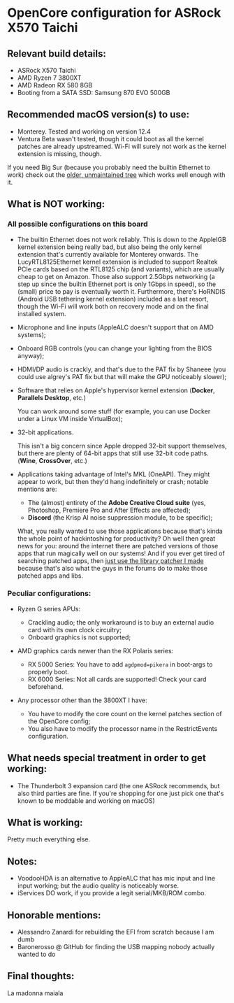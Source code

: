 # OpenCore configuration for ASRock X570 Taichi

## Relevant build details:

- ASRock X570 Taichi
- AMD Ryzen 7 3800XT
- AMD Radeon RX 580 8GB
- Booting from a SATA SSD: Samsung 870 EVO 500GB

## Recommended macOS version(s) to use:

- Monterey.
  Tested and working on version 12.4
- Ventura Beta wasn't tested, though it could boot as all the kernel patches are already upstreamed. Wi-Fi will surely not work as the kernel extension is missing, though.

If you need Big Sur (because you probably need the builtin Ethernet to work) check out the [older, unmaintained tree](https://github.com/NyaomiDEV/opencore-x570-taichi/tree/big_sur) which works well enough with it.

## What is NOT working:

### All possible configurations on this board

- The builtin Ethernet does not work reliably. This is down to the AppleIGB kernel extension being really bad, but also being the only kernel extension that's currently available for Monterey onwards.
  The LucyRTL8125Ethernet kernel extension is included to support Realtek PCIe cards based on the RTL8125 chip (and variants), which are usually cheap to get on Amazon. Those also support 2.5Gbps networking (a step up since the builtin Ethernet port is only 1Gbps in speed), so the (small) price to pay is eventually worth it.
  Furthermore, there's HoRNDIS (Android USB tethering kernel extension) included as a last resort, though the Wi-Fi will work both on recovery mode and on the final installed system.

- Microphone and line inputs (AppleALC doesn't support that on AMD systems);

- Onboard RGB controls (you can change your lighting from the BIOS anyway);

- HDMI/DP audio is crackly, and that's due to the PAT fix by Shaneee (you could use algrey's PAT fix but that will make the GPU noticeably slower);

- Software that relies on Apple's hypervisor kernel extension (**Docker**, **Parallels Desktop**, etc.)
  
  You can work around some stuff (for example, you can use Docker under a Linux VM inside VirtualBox);

- 32-bit applications.
  
  This isn't a big concern since Apple dropped 32-bit support themselves, but there are plenty of 64-bit apps that still use 32-bit code paths.
  (**Wine**, **CrossOver**, etc.)

- Applications taking advantage of Intel's MKL (OneAPI).
  They might appear to work, but then they'd hang indefinitely or crash; notable mentions are:
  
  - The (almost) entirety of the **Adobe Creative Cloud suite** (yes, Photoshop, Premiere Pro and After Effects are affected);
  - **Discord** (the Krisp AI noise suppression module, to be specific);
  
  What, you really wanted to use those applications because that's kinda the whole point of hackintoshing for productivity?
  Oh well then great news for you: around the internet there are patched versions of those apps that run magically well on our systems!
  And if you ever get tired of searching patched apps, then [just use the library patcher I made](https://github.com/NyaomiDEV/AMDFriend)
  because that's also what the guys in the forums do to make those patched apps and libs.

### Peculiar configurations:

- Ryzen G series APUs:
  
  - Crackling audio; the only workaround is to buy an external audio card with its own clock circuitry;
  - Onboard graphics is not supported;

- AMD graphics cards newer than the RX Polaris series:
  
  - RX 5000 Series: You have to add `agdpmod=pikera` in boot-args to properly boot.
  - RX 6000 Series: Not all cards are supported! Check your card beforehand.

- Any processor other than the 3800XT I have:
  
  - You have to modify the core count on the kernel patches section of the OpenCore config;
  - You also have to modify the processor name in the RestrictEvents configuration.

## What needs special treatment in order to get working:

- The Thunderbolt 3 expansion card
  (the one ASRock recommends, but also third parties are fine.
  If you're shopping for one just pick one that's known to be moddable and working on macOS)

## What is working:

Pretty much everything else.

## Notes:

- VoodooHDA is an alternative to AppleALC that has mic input and line input working; but the audio quality is noticeably worse.
- iServices DO work, if you provide a legit serial/MKB/ROM combo.

## Honorable mentions:

- Alessandro Zanardi for rebuilding the EFI from scratch because I am dumb
- Baronerosso @ GitHub for finding the USB mapping nobody actually wanted to do

## Final thoughts:

La madonna maiala

